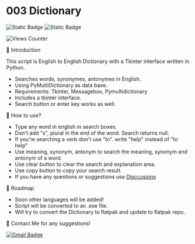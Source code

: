 # 003 Dictionary

![Static Badge](https://img.shields.io/badge/python-exercises-blue?logo=python)
![Static Badge](https://img.shields.io/badge/IDE-VsCode-blue)

![Views Counter](https://views-counter.vercel.app/badge?pageId=https%3A%2F%2Fgithub%2Ecom%2Fstorlak%2FPythonMiniProjects&leftColor=000000&rightColor=0adb3f&type=total&label=Viewers&style=none)

🌟 Introduction

This script is English to English Dictionary with a Tkinter interface written in Python.

- Searches words, synonymes, antonymes in English.
- Using PyMultiDictionary as data base.
- Requirements: Tkinter, Messagebox, Pymultidictionary
- Includes a tkinter interface.
- Search button or enter key works as well.

🌟 How to use?

- Type any word in english in search boxes.
- Don't add "s", plural in the end of the word. Search returns null.
- If you're searching a verb don't use "to". write "help" instead of "to help"
- Use meaning, synonym, antonym to search the meaning, synonym and antonym of a word.
- Use clear button to clear the search and explanation area.
- Use copy button to copy your search result.
- If you have any questions or suggestions use [Disccusions](https://github.com/storlak/PythonMiniProjects/discussions)

🌟 Roadmap

- Soon other languages will be added!
- Script will be converted to an .exe file.
- Will try to convert the Dictionary to flatpak and update to flatpak repo.

🌟 Contact Me for any suggestions!

[![Gmail Badge](https://img.shields.io/badge/-serdartorlak-c14438?style=flat&logo=Gmail&logoColor=white&link=mailto:serdartorlak@gmail.com)](mailto:serdartorlak@gmail.com)
